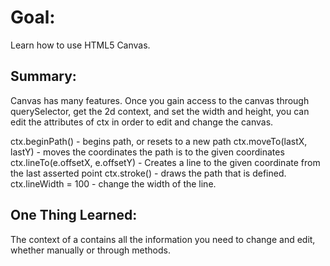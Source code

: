 # Goal:

Learn how to use HTML5 Canvas.

## Summary:

Canvas has many features. Once you gain access to the canvas through querySelector, get the 2d context, and set the width and height, you can edit the attributes of ctx in order to edit and change the canvas.

ctx.beginPath() - begins path, or resets to a new path
ctx.moveTo(lastX, lastY) - moves the coordinates the path is to the given coordinates
ctx.lineTo(e.offsetX, e.offsetY) - Creates a line to the given coordinate from the last asserted point
ctx.stroke() - draws the path that is defined.
ctx.lineWidth = 100 - change the width of the line.

## One Thing Learned:

The context of a contains all the information you need to change and edit, whether manually or through methods.

